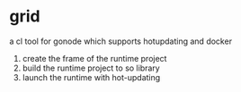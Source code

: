 # grid
a cl tool for gonode which supports hotupdating and docker
1. create the frame of the runtime project
2. build the runtime project to so library
3. launch the runtime with hot-updating